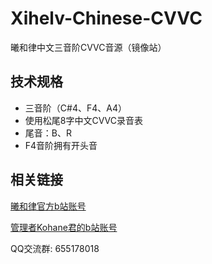 # Xihelv-Chinese-CVVC
曦和律中文三音阶CVVC音源（镜像站）

## 技术规格
- 三音阶（C#4、F4、A4）
- 使用松尾8字中文CVVC录音表
- 尾音：B、R
- F4音阶拥有开头音

## 相关链接
[曦和律官方b站账号](https://space.bilibili.com/398639321)

[管理者Kohane君的b站账号](https://space.bilibili.com/4309527)

QQ交流群: 655178018